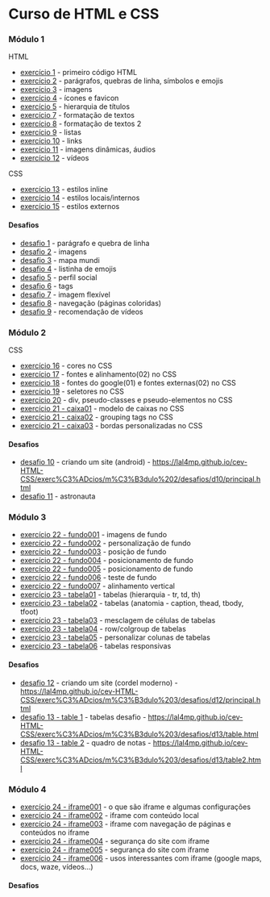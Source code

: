 # Curso de HTML e CSS

### Módulo 1
HTML
+ [exercício 1](https://github.com/lal4mp/cev-HTML-CSS/tree/main/exercicios/modulo1/ex001) - primeiro código HTML 
+ [exercício 2](https://github.com/lal4mp/cev-HTML-CSS/tree/main/exercicios/modulo1/ex002) - parágrafos, quebras de linha, símbolos e emojis
+ [exercício 3](https://github.com/lal4mp/cev-HTML-CSS/tree/main/exercicios/modulo1/ex003) - imagens 
+ [exercício 4](https://github.com/lal4mp/cev-HTML-CSS/tree/main/exercicios/modulo1/ex004) - ícones e favicon
+ [exercício 5](https://github.com/lal4mp/cev-HTML-CSS/tree/main/exercicios/modulo1/ex005) - hierarquia de títulos
+ [exercício 7](https://github.com/lal4mp/cev-HTML-CSS/tree/main/exercicios/modulo1/ex007) - formatação de textos
+ [exercício 8](https://github.com/lal4mp/cev-HTML-CSS/tree/main/exercicios/modulo1/ex008) - formatação de textos 2
+ [exercício 9](https://github.com/lal4mp/cev-HTML-CSS/tree/main/exercicios/modulo1/ex009) - listas
+ [exercício 10](https://github.com/lal4mp/cev-HTML-CSS/tree/main/exercicios/modulo1/ex010) - links
+ [exercício 11](https://github.com/lal4mp/cev-HTML-CSS/tree/main/exercicios/modulo1/ex011) - imagens dinâmicas, áudios
+ [exercício 12](https://github.com/lal4mp/cev-HTML-CSS/tree/main/exercicios/modulo1/ex012) - vídeos

CSS
+ [exercício 13](https://github.com/lal4mp/cev-HTML-CSS/tree/main/exercicios/modulo1/ex013) - estilos inline
+ [exercício 14](https://github.com/lal4mp/cev-HTML-CSS/tree/main/exercicios/modulo1/ex014) - estilos locais/internos
+ [exercício 15](https://github.com/lal4mp/cev-HTML-CSS/tree/main/exercicios/modulo1/ex015) - estilos externos

#### Desafios
+ [desafio 1](https://github.com/lal4mp/cev-HTML-CSS/tree/main/exercicios/modulo1/desafios/d01) - parágrafo e quebra de linha
+ [desafio 2](https://github.com/lal4mp/cev-HTML-CSS/tree/main/exercicios/modulo1/desafios/d02) - imagens
+ [desafio 3](https://github.com/lal4mp/cev-HTML-CSS/tree/main/exercicios/modulo1/desafios/d03) - mapa mundi
+ [desafio 4](https://github.com/lal4mp/cev-HTML-CSS/tree/main/exercicios/modulo1/desafios/d04) - listinha de emojis
+ [desafio 5](https://github.com/lal4mp/cev-HTML-CSS/tree/main/exercicios/modulo1/desafios/d05) - perfil social
+ [desafio 6](https://github.com/lal4mp/cev-HTML-CSS/tree/main/exercicios/modulo1/desafios/d06) - tags
+ [desafio 7](https://github.com/lal4mp/cev-HTML-CSS/tree/main/exercicios/modulo1/desafios/d07) - imagem flexível
+ [desafio 8](https://github.com/lal4mp/cev-HTML-CSS/tree/main/exercicios/modulo1/desafios/d08) - navegação (páginas coloridas)
+ [desafio 9](https://github.com/lal4mp/cev-HTML-CSS/tree/main/exercicios/modulo1/desafios/d09) - recomendação de vídeos

### Módulo 2
CSS
+ [exercício 16](https://github.com/lal4mp/cev-HTML-CSS/tree/main/exerc%C3%ADcios/m%C3%B3dulo%202/ex016) - cores no CSS
+ [exercício 17](https://github.com/lal4mp/cev-HTML-CSS/tree/main/exerc%C3%ADcios/m%C3%B3dulo%202/ex017) - fontes e alinhamento(02) no CSS
+ [exercício 18](https://github.com/lal4mp/cev-HTML-CSS/tree/main/exerc%C3%ADcios/m%C3%B3dulo%202/ex018) - fontes do google(01) e fontes externas(02) no CSS
+ [exercício 19](https://github.com/lal4mp/cev-HTML-CSS/tree/main/exerc%C3%ADcios/m%C3%B3dulo%202/ex019) - seletores no CSS
+ [exercício 20](https://github.com/lal4mp/cev-HTML-CSS/tree/main/exerc%C3%ADcios/m%C3%B3dulo%202/ex020) - div, pseudo-classes e pseudo-elementos no CSS
+ [exercício 21 - caixa01](https://github.com/lal4mp/cev-HTML-CSS/blob/main/exerc%C3%ADcios/m%C3%B3dulo%202/ex021/caixa01.html) - modelo de caixas no CSS
+ [exercício 21 - caixa02](https://github.com/lal4mp/cev-HTML-CSS/blob/main/exerc%C3%ADcios/m%C3%B3dulo%202/ex021/caixa02.html) - grouping tags no CSS
+ [exercício 21 - caixa03](https://github.com/lal4mp/cev-HTML-CSS/blob/main/exerc%C3%ADcios/m%C3%B3dulo%202/ex021/caixa03.html) - bordas personalizadas no CSS

#### Desafios
+ [desafio 10](https://github.com/lal4mp/cev-HTML-CSS/tree/main/exerc%C3%ADcios/m%C3%B3dulo%202/desafios/d10) - criando um site (android) - https://lal4mp.github.io/cev-HTML-CSS/exerc%C3%ADcios/m%C3%B3dulo%202/desafios/d10/principal.html
+ [desafio 11](https://github.com/lal4mp/cev-HTML-CSS/tree/main/exerc%C3%ADcios/m%C3%B3dulo%202/desafios/d11) - astronauta 


### Módulo 3
+ [exercício 22 - fundo001](https://github.com/lal4mp/cev-HTML-CSS/tree/main/exerc%C3%ADcios/m%C3%B3dulo%203/ex022/fundo001.html) - imagens de fundo
+ [exercício 22 - fundo002](https://github.com/lal4mp/cev-HTML-CSS/tree/main/exerc%C3%ADcios/m%C3%B3dulo%203/ex022/fundo001.html) - personalização de fundo
+ [exercício 22 - fundo003](https://github.com/lal4mp/cev-HTML-CSS/tree/main/exerc%C3%ADcios/m%C3%B3dulo%203/ex022/fundo001.html) - posição de fundo
+ [exercício 22 - fundo004](https://github.com/lal4mp/cev-HTML-CSS/tree/main/exerc%C3%ADcios/m%C3%B3dulo%203/ex022/fundo004.html) - posicionamento de fundo
+ [exercício 22 - fundo005](https://github.com/lal4mp/cev-HTML-CSS/tree/main/exerc%C3%ADcios/m%C3%B3dulo%203/ex022/fundo005.html) - posicionamento de fundo
+ [exercício 22 - fundo006](https://github.com/lal4mp/cev-HTML-CSS/tree/main/exerc%C3%ADcios/m%C3%B3dulo%203/ex022/fundo005.html) - teste de fundo
+ [exercício 22 - fundo007](https://github.com/lal4mp/cev-HTML-CSS/tree/main/exerc%C3%ADcios/m%C3%B3dulo%203/ex022/fundo005.html) - alinhamento vertical
+ [exercício 23 - tabela01](https://github.com/lal4mp/cev-HTML-CSS/tree/main/exerc%C3%ADcios/m%C3%B3dulo%203/ex023/tabela01.html) - tabelas (hierarquia - tr, td, th)
+ [exercício 23 - tabela02](https://github.com/lal4mp/cev-HTML-CSS/tree/main/exerc%C3%ADcios/m%C3%B3dulo%203/ex023/tabela02.html) - tabelas (anatomia - caption, thead, tbody, tfoot)
+ [exercício 23 - tabela03](https://github.com/lal4mp/cev-HTML-CSS/tree/main/exerc%C3%ADcios/m%C3%B3dulo%203/ex023/tabela03.html) - mesclagem de células de tabelas
+ [exercício 23 - tabela04](https://github.com/lal4mp/cev-HTML-CSS/tree/main/exerc%C3%ADcios/m%C3%B3dulo%203/ex023/tabela04.html) - row/colgroup de tabelas
+ [exercício 23 - tabela05](https://github.com/lal4mp/cev-HTML-CSS/tree/main/exerc%C3%ADcios/m%C3%B3dulo%203/ex023/tabela05.html) - personalizar colunas de tabelas
+ [exercício 23 - tabela06](https://github.com/lal4mp/cev-HTML-CSS/tree/main/exerc%C3%ADcios/m%C3%B3dulo%203/ex023/tabela06.html) - tabelas responsivas

#### Desafios
+ [desafio 12](https://github.com/lal4mp/cev-HTML-CSS/tree/main/exerc%C3%ADcios/m%C3%B3dulo%203/desafios/d12) - criando um site (cordel moderno) - https://lal4mp.github.io/cev-HTML-CSS/exerc%C3%ADcios/m%C3%B3dulo%203/desafios/d12/principal.html
+ [desafio 13 - table 1](https://github.com/lal4mp/cev-HTML-CSS/tree/main/exerc%C3%ADcios/m%C3%B3dulo%203/desafios/d13/table.html) - tabelas desafio - https://lal4mp.github.io/cev-HTML-CSS/exerc%C3%ADcios/m%C3%B3dulo%203/desafios/d13/table.html
+ [desafio 13 - table 2](https://github.com/lal4mp/cev-HTML-CSS/tree/main/exerc%C3%ADcios/m%C3%B3dulo%203/desafios/d13/table2.html) - quadro de notas - https://lal4mp.github.io/cev-HTML-CSS/exerc%C3%ADcios/m%C3%B3dulo%203/desafios/d13/table2.html


### Módulo 4
+ [exercício 24 - iframe001](https://github.com/lal4mp/cev-HTML-CSS/tree/main/exerc%C3%ADcios/m%C3%B3dulo%204/ex024/iframe001.html) - o que são iframe e algumas configurações
+ [exercício 24 - iframe002](https://github.com/lal4mp/cev-HTML-CSS/tree/main/exerc%C3%ADcios/m%C3%B3dulo%204/ex024/iframe002.html) - iframe com conteúdo local
+ [exercício 24 - iframe003](https://github.com/lal4mp/cev-HTML-CSS/tree/main/exerc%C3%ADcios/m%C3%B3dulo%204/ex024/iframe003.html) - iframe com navegação de páginas e conteúdos no iframe
+ [exercício 24 - iframe004](https://github.com/lal4mp/cev-HTML-CSS/tree/main/exerc%C3%ADcios/m%C3%B3dulo%204/ex024/iframe004.html) - segurança do site com iframe
+ [exercício 24 - iframe005](https://github.com/lal4mp/cev-HTML-CSS/tree/main/exerc%C3%ADcios/m%C3%B3dulo%204/ex024/iframe005.html) - segurança do site com iframe
+ [exercício 24 - iframe006](https://github.com/lal4mp/cev-HTML-CSS/tree/main/exerc%C3%ADcios/m%C3%B3dulo%204/ex024/iframe006.html) - usos interessantes com iframe (google maps, docs, waze, vídeos...)

#### Desafios
